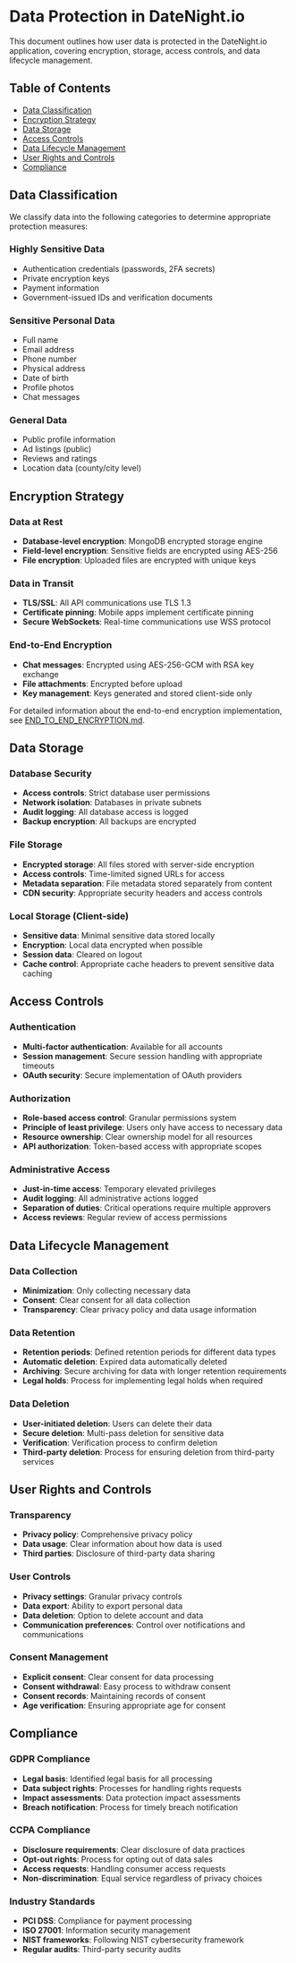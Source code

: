 # Data Protection in DateNight.io

This document outlines how user data is protected in the DateNight.io application, covering encryption, storage, access controls, and data lifecycle management.

## Table of Contents

- [Data Classification](#data-classification)
- [Encryption Strategy](#encryption-strategy)
- [Data Storage](#data-storage)
- [Access Controls](#access-controls)
- [Data Lifecycle Management](#data-lifecycle-management)
- [User Rights and Controls](#user-rights-and-controls)
- [Compliance](#compliance)

## Data Classification

We classify data into the following categories to determine appropriate protection measures:

### Highly Sensitive Data

- Authentication credentials (passwords, 2FA secrets)
- Private encryption keys
- Payment information
- Government-issued IDs and verification documents

### Sensitive Personal Data

- Full name
- Email address
- Phone number
- Physical address
- Date of birth
- Profile photos
- Chat messages

### General Data

- Public profile information
- Ad listings (public)
- Reviews and ratings
- Location data (county/city level)

## Encryption Strategy

### Data at Rest

- **Database-level encryption**: MongoDB encrypted storage engine
- **Field-level encryption**: Sensitive fields are encrypted using AES-256
- **File encryption**: Uploaded files are encrypted with unique keys

### Data in Transit

- **TLS/SSL**: All API communications use TLS 1.3
- **Certificate pinning**: Mobile apps implement certificate pinning
- **Secure WebSockets**: Real-time communications use WSS protocol

### End-to-End Encryption

- **Chat messages**: Encrypted using AES-256-GCM with RSA key exchange
- **File attachments**: Encrypted before upload
- **Key management**: Keys generated and stored client-side only

For detailed information about the end-to-end encryption implementation, see [END_TO_END_ENCRYPTION.md](END_TO_END_ENCRYPTION.md).

## Data Storage

### Database Security

- **Access controls**: Strict database user permissions
- **Network isolation**: Databases in private subnets
- **Audit logging**: All database access is logged
- **Backup encryption**: All backups are encrypted

### File Storage

- **Encrypted storage**: All files stored with server-side encryption
- **Access controls**: Time-limited signed URLs for access
- **Metadata separation**: File metadata stored separately from content
- **CDN security**: Appropriate security headers and access controls

### Local Storage (Client-side)

- **Sensitive data**: Minimal sensitive data stored locally
- **Encryption**: Local data encrypted when possible
- **Session data**: Cleared on logout
- **Cache control**: Appropriate cache headers to prevent sensitive data caching

## Access Controls

### Authentication

- **Multi-factor authentication**: Available for all accounts
- **Session management**: Secure session handling with appropriate timeouts
- **OAuth security**: Secure implementation of OAuth providers

### Authorization

- **Role-based access control**: Granular permissions system
- **Principle of least privilege**: Users only have access to necessary data
- **Resource ownership**: Clear ownership model for all resources
- **API authorization**: Token-based access with appropriate scopes

### Administrative Access

- **Just-in-time access**: Temporary elevated privileges
- **Audit logging**: All administrative actions logged
- **Separation of duties**: Critical operations require multiple approvers
- **Access reviews**: Regular review of access permissions

## Data Lifecycle Management

### Data Collection

- **Minimization**: Only collecting necessary data
- **Consent**: Clear consent for all data collection
- **Transparency**: Clear privacy policy and data usage information

### Data Retention

- **Retention periods**: Defined retention periods for different data types
- **Automatic deletion**: Expired data automatically deleted
- **Archiving**: Secure archiving for data with longer retention requirements
- **Legal holds**: Process for implementing legal holds when required

### Data Deletion

- **User-initiated deletion**: Users can delete their data
- **Secure deletion**: Multi-pass deletion for sensitive data
- **Verification**: Verification process to confirm deletion
- **Third-party deletion**: Process for ensuring deletion from third-party services

## User Rights and Controls

### Transparency

- **Privacy policy**: Comprehensive privacy policy
- **Data usage**: Clear information about how data is used
- **Third parties**: Disclosure of third-party data sharing

### User Controls

- **Privacy settings**: Granular privacy controls
- **Data export**: Ability to export personal data
- **Data deletion**: Option to delete account and data
- **Communication preferences**: Control over notifications and communications

### Consent Management

- **Explicit consent**: Clear consent for data processing
- **Consent withdrawal**: Easy process to withdraw consent
- **Consent records**: Maintaining records of consent
- **Age verification**: Ensuring appropriate age for consent

## Compliance

### GDPR Compliance

- **Legal basis**: Identified legal basis for all processing
- **Data subject rights**: Processes for handling rights requests
- **Impact assessments**: Data protection impact assessments
- **Breach notification**: Process for timely breach notification

### CCPA Compliance

- **Disclosure requirements**: Clear disclosure of data practices
- **Opt-out rights**: Process for opting out of data sales
- **Access requests**: Handling consumer access requests
- **Non-discrimination**: Equal service regardless of privacy choices

### Industry Standards

- **PCI DSS**: Compliance for payment processing
- **ISO 27001**: Information security management
- **NIST frameworks**: Following NIST cybersecurity framework
- **Regular audits**: Third-party security audits
